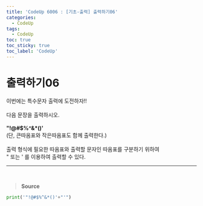 ```yaml
---
title: 'CodeUp 6006 : [기초-출력] 출력하기06'
categories:
  - CodeUp
tags:
  - CodeUp
toc: true
toc_sticky: true
toc_label: 'CodeUp'
---
```


# 출력하기06

이번에는 특수문자 출력에 도전하자!!
<br><br>
다음 문장을 출력하시오.
<br><br>
**"!@#$%^&\*()'**  
(단, 큰따옴표와 작은따옴표도 함께 출력한다.)
<br><br>
출력 형식에 필요한 따옴표와 출력할 문자인 따옴표를 구분하기 위하여  
\" 또는 \' 를 이용하여 출력할 수 있다.

---

<br>

> **Source**

```python
print('"!@#$%^&*()'+"'")
```
